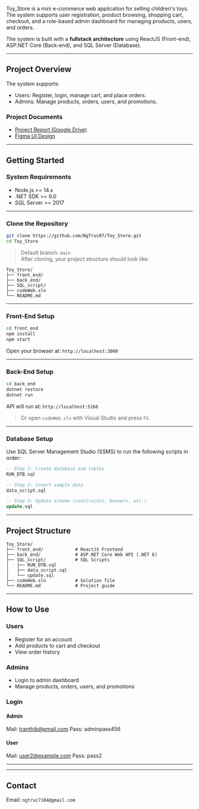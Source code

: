 Toy_Store is a mini e-commerce web application for selling children's toys. The system supports user registration, product browsing, shopping cart, checkout, and a role-based admin dashboard for managing products, users, and orders.

The system is built with a **fullstack architecture** using ReactJS (Front-end), ASP.NET Core (Back-end), and SQL Server (Database).

---

##  Project Overview

The system supports:
-  Users: Register, login, manage cart, and place orders.
-  Admins: Manage products, orders, users, and promotions.

###  Project Documents

-  [Project Report (Google Drive)](https://drive.google.com/file/d/1bpE3fy2Fh4wzEoMXDAe_2M0LSuJs5WMe/view?usp=sharing)  
-  [Figma UI Design](https://www.figma.com/design/TSmxiPzNUSbEt82IpW4CmH/TOY-STORE-_-NH%C3%93M-3?node-id=37-16004&t=nwzXvvep5ppsbMsj-1)

---

##  Getting Started

###  System Requirements

- Node.js >= 14.x  
- .NET SDK >= 6.0  
- SQL Server >= 2017

---

###  Clone the Repository

```bash
git clone https://github.com/NgTruc07/Toy_Store.git
cd Toy_Store
```

> Default branch: `main`  
> After cloning, your project structure should look like:

```
Toy_Store/
├── front_end/
├── back_end/
├── SQL_script/
├── codeWeb.sln
└── README.md
```

---

###  Front-End Setup

```bash
cd front_end
npm install
npm start
```

Open your browser at: `http://localhost:3000`

---

###  Back-End Setup

```bash
cd back_end
dotnet restore
dotnet run
```

API will run at: `http://localhost:5166`

> Or open `codeWeb.sln` with Visual Studio and press `F5`.

---

###  Database Setup

Use SQL Server Management Studio (SSMS) to run the following scripts in order:

```sql
-- Step 1: Create database and tables
RUN_DTB.sql

-- Step 2: Insert sample data
data_script.sql

-- Step 3: Update schema (constraints, banners, etc.)
update.sql
```

---

##  Project Structure

```
Toy_Store/
├── front_end/            # ReactJS Frontend
├── back_end/             # ASP.NET Core Web API (.NET 6)
├── SQL_script/           # SQL Scripts
│   ├── RUN_DTB.sql
│   ├── data_script.sql
│   └── update.sql
├── codeWeb.sln           # Solution file
└── README.md             # Project guide
```

---

##  How to Use

### Users
- Register for an account
- Add products to cart and checkout
- View order history

### Admins
- Login to admin dashboard
- Manage products, orders, users, and promotions

### Login
#### Admin
Mail: tranthib@email.com
Pass: adminpass456
#### User
Mail: user2@example.com
Pass: pass2

---

---

##  Contact

Email: `ngtruc7104@gmail.com`
